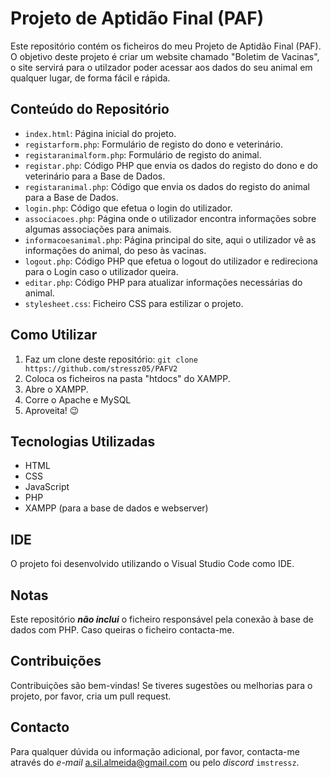 # Projeto de Aptidão Final (PAF)

Este repositório contém os ficheiros do meu Projeto de Aptidão Final (PAF). 
O objetivo deste projeto é criar um website chamado "Boletim de Vacinas", o site servirá para o utilzador poder acessar aos dados do seu animal em qualquer lugar, de forma fácil e rápida.

## Conteúdo do Repositório

- `index.html`: Página inicial do projeto.
- `registarform.php`: Formulário de registo do dono e veterinário.
- `registaranimalform.php`: Formulário de registo do animal.
- `registar.php`: Código PHP que envia os dados do registo do dono e do veterinário para a Base de Dados.
- `registaranimal.php`: Código que envia os dados do registo do animal para a Base de Dados.
- `login.php`: Código que efetua o login do utilizador.
- `associacoes.php`: Página onde o utilizador encontra informações sobre algumas associações para animais.
- `informacoesanimal.php`: Página principal do site, aqui o utilizador vê as informações do animal, do peso às vacinas.
- `logout.php`: Código PHP que efetua o logout do utilizador e redireciona para o Login caso o utilizador queira.
- `editar.php`: Código PHP para atualizar informações necessárias do animal.
- `stylesheet.css`: Ficheiro CSS para estilizar o projeto.

## Como Utilizar

1. Faz um clone deste repositório: `git clone https://github.com/stressz05/PAFV2`
2. Coloca os ficheiros na pasta "htdocs" do XAMPP.
3. Abre o XAMPP.
4. Corre o Apache e MySQL
5. Aproveita! 😉

## Tecnologias Utilizadas

- HTML
- CSS
- JavaScript
- PHP
- XAMPP (para a base de dados e webserver)

## IDE

O projeto foi desenvolvido utilizando o Visual Studio Code como IDE.

## Notas

Este repositório **_não inclui_** o ficheiro responsável pela conexão à base de dados com PHP.
Caso queiras o ficheiro contacta-me.

## Contribuições

Contribuições são bem-vindas! Se tiveres sugestões ou melhorias para o projeto, por favor, cria um pull request.

## Contacto

Para qualquer dúvida ou informação adicional, por favor, contacta-me através do _e-mail_ a.sil.almeida@gmail.com ou pelo _discord_ `imstressz`.
